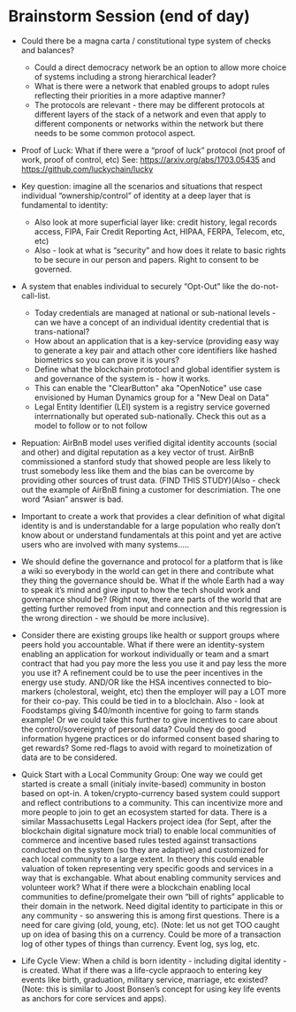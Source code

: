 # Brainstorm Session (end of day)

* Could there be a magna carta / constitutional type system of checks and balances?
  - Could a direct democracy network be an option to allow more choice of systems including a strong hierarchical leader?
  - What is there were a network that enabled groups to adopt rules reflecting their priorities in a more adaptive manner?
  - The protocols are relevant - there may be different protocols at different layers of the stack of a network and even that apply to different components or networks within the network but there needs to be some common protocol aspect.  

*  Proof of Luck: What if there were a “proof of luck” protocol (not proof of work, proof of control, etc) See: https://arxiv.org/abs/1703.05435  and https://github.com/luckychain/lucky 

* Key question: imagine all the scenarios and situations that respect individual “ownership/control” of identity at a deep layer that is fundamental to identity:
  - Also look at more superficial layer like: credit history, legal records access, FIPA, Fair Credit Reporting Act, HIPAA, FERPA, Telecom, etc, etc)
  - Also - look at what is “security” and how does it relate to basic rights to be secure in our person and papers.  Right to consent to be governed.  

* A system that enables individual to securely “Opt-Out” like the do-not-call-list.  
  - Today credentials are managed at national or sub-national levels - can we have a concept of an individual identity credential that is trans-national? 
  -  How about an application that is a key-service (providing easy way to generate a key pair and attach other core identifiers like hashed biometrics so you can prove it is yours?
  - Define what the blockchain prototocl and global identifier system is and governance of the system is - how it works.  
  - This can enable the "ClearButton" aka "OpenNotice" use case envisioned by Human Dynamics group for a "New Deal on Data"
  - Legal Entity Identifier (LEI) system is a registry service governed interrnationally but operated sub-nationally.  Check this out as a model to follow or to not follow

* Repuation:  AirBnB model uses verified digital identity accounts (social and other) and digital reputation as a key vector of trust.  AirBnB commissioned a stanford study that showed people are less likely to trust somebody less like them and the bias can be overcome by providing other sources of trust data.  (FIND THIS STUDY)(Also - check out the example of AirBnB fining a customer for descrimiation.  The one word “Asian” answer is bad. 

* Important to create a work that provides a clear definition of what digital identity is and is understandable for a large population who really don’t know about or understand fundamentals at this point and yet are active users who are involved with many systems….. 

* We should define the governance and protocol for a platform that is like a wiki so everybody in the world can get in there and contribute what they thing the governance should be.  What if the whole Earth had a way to speak it’s mind and give input to how the tech should work and governance should be?  (Right now, there are parts of the world that are getting further removed from input and connection and this regression is the wrong direction - we should be more inclusive). 
  
* Consider there are existing groups like health or support groups where peers hold you accountable.  What if there were an identity-system enabling an application for workout individually or team and a smart contract that had you pay more the less you use it and pay less the more you use it?  A refinement could be to use the peer incentives in the energy use study.  AND/OR like the HSA incentives connected to bio-markers (cholestoral, weight, etc) then the employer will pay a LOT more for their co-pay.  This could be tied in to a bloclchain.  Also - look at Foodstamps giving $40/month incentive for going to farm stands example!  Or we could take this further to give incentives to care about the control/sovereignty of personal data?  Could they do good information hygene practices or do informed consent based sharing to get rewards? Some red-flags to avoid with regard to moinetization of data are to be considered.  

* Quick Start with a Local Community Group: One way we could get started is create a small (initialy invite-based) community in boston based on opt-in.  A token/crypto-currency based system could support and reflect contributions to a community.  This can incentivize more and more people to join to get an ecosystem started for data.  There is a similar Massachusetts Legal Hackers project idea (for Sept, after the blockchain digital signature mock trial) to enable local communities of commerce and incentive based rules tested against transactions conducted on the system (so they are adaptive) and customized for each local community to a large extent.  In theory this could enable valuation of token representing very specific goods and services in a way that is exchangable.  What about enabling community services and volunteer work?  What if there were a blockchain enabling local communities to define/promelgate their own “bill of rights” applicable to their domain in the network.  Need digital identity to participate in this or any community - so answering this is among first questions.  There is a need for care giving (old, young, etc).  (Note: let us not get TOO caught up on idea of basing this on a currency.  Could be more of a transaction log of other types of things than currency.  Event log, sys log, etc.

* Life Cycle View: When a child is born identity - including digital identity - is created.  What if there was a life-cycle appraoch to entering key events like birth, graduation, military service, marriage, etc existed?  (Note: this is similar to Joost Bonsen’s concept for using key life events as anchors for core services and apps).


